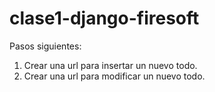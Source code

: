 # clase1-django-firesoft
Pasos siguientes:
1) Crear una url para insertar un nuevo todo.
2) Crear una url para modificar un nuevo todo.
